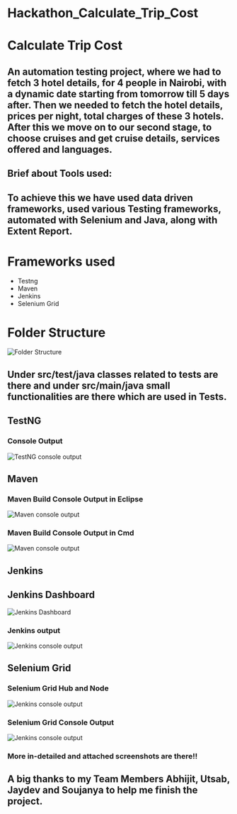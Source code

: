 # Hackathon_Calculate_Trip_Cost
 
# Calculate Trip Cost

## An automation testing project, where we had to fetch 3 hotel details, for 4 people in Nairobi, with a dynamic date starting from tomorrow till 5 days after. Then we needed to fetch the hotel details, prices per night, total charges of these 3 hotels. After this we move on to our second stage, to choose cruises and get cruise details, services offered and languages.

## Brief about Tools used:

## To achieve this we have used data driven frameworks, used various Testing frameworks, automated with Selenium and Java, along with Extent Report.

# Frameworks used

* Testng
* Maven
* Jenkins
* Selenium Grid

# Folder Structure
![Folder Structure](https://i.imgur.com/mJy9Nz9.png)

## Under src/test/java classes related to tests are there and under src/main/java small functionalities are there which are used in Tests.

## TestNG

### Console Output
![TestNG console output](https://i.imgur.com/HtcWhn6.png)

## Maven 

### Maven Build Console Output in Eclipse

![Maven console output](https://i.imgur.com/NX1AV63.png)


### Maven Build Console Output in Cmd

![Maven console output](https://i.imgur.com/WKIHDt4.png)


## Jenkins

## Jenkins Dashboard 

![Jenkins Dashboard](https://i.imgur.com/8UJpgIE.png)

### Jenkins output

![Jenkins console output](https://i.imgur.com/gje9pea.png)

## Selenium Grid

### Selenium Grid Hub and Node

![Jenkins console output](https://i.imgur.com/B3Qqnki.png)

### Selenium Grid Console Output

![Jenkins console output](https://i.imgur.com/q5PSes7.png)


### More in-detailed and attached screenshots are there!! 
## A big thanks to my Team Members Abhijit, Utsab, Jaydev and Soujanya to help me finish the project.
